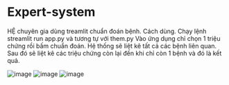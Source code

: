 # Expert-system
HỆ chuyên gia dùng treamlit chuẩn đoán bệnh.
Cách dùng. Chạy lệnh streamlit run app.py  và tương tự với them.py
Vào ứng dụng chỉ chọn 1 triệu chứng rồi bấm chuẩn đoán. Hệ thống sẽ liệt kê tất cả các bệnh liên quan. 
Sau đó sẽ liệt kê các triệu chứng còn lại đến khi chỉ còn 1 bệnh và đó là kết quả.

![image](https://github.com/tiendatshare/Expert-system/assets/75675610/f578fb30-951d-4013-888b-03f878f62d77)
![image](https://github.com/tiendatshare/Expert-system/assets/75675610/c1c27c06-1e46-40ad-8d9d-74fed9a76332)
![image](https://github.com/tiendatshare/Expert-system/assets/75675610/ba483809-ce8e-4fdf-9b9f-26eaffcba54d)
